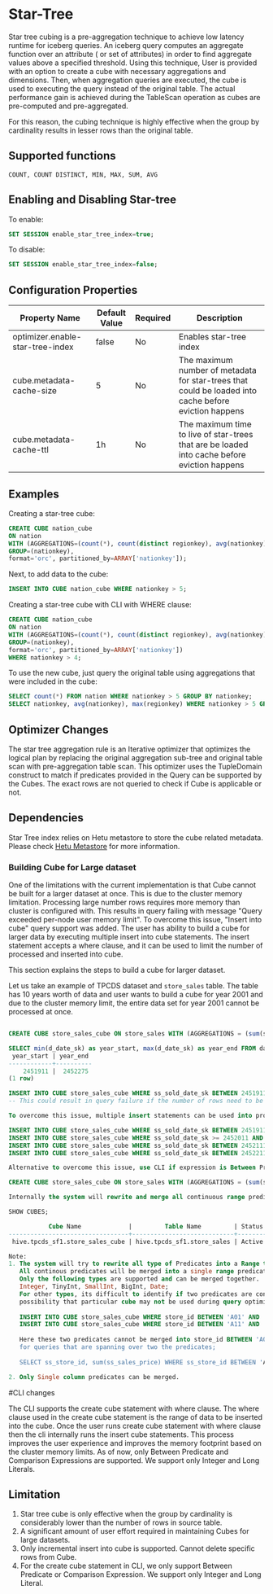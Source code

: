 # Star-Tree 

Star tree cubing is a pre-aggregation technique to achieve low latency runtime for iceberg queries. An iceberg query computes an aggregate function over 
an attribute ( or set of attributes) in order to find aggregate values above a specified threshold. Using this technique, User is provided with an option to 
create a cube with necessary aggregations and dimensions. Then, when aggregation queries are executed, the cube is used to executing the query instead of the 
original table. The actual performance gain is achieved during the TableScan operation as cubes are pre-computed and pre-aggregated. 

For this reason, the cubing technique is highly effective when the group by cardinality results in lesser rows than the original table.

## Supported functions
    COUNT, COUNT DISTINCT, MIN, MAX, SUM, AVG

## Enabling and Disabling Star-tree
To enable:
```sql 
SET SESSION enable_star_tree_index=true;
```
To disable:
```sql 
SET SESSION enable_star_tree_index=false;
```

## Configuration Properties
| Property Name                                     | Default Value       | Required| Description|
|---------------------------------------------------|---------------------|---------|--------------|
| optimizer.enable-star-tree-index                  | false               | No      | Enables star-tree index|
| cube.metadata-cache-size                          | 5                   | No      | The maximum number of metadata for star-trees that could be loaded into cache before eviction happens|
| cube.metadata-cache-ttl                           | 1h                  | No      | The maximum time to live of star-trees that are be loaded into cache before eviction happens |

## Examples

Creating a star-tree cube:
```sql 
CREATE CUBE nation_cube 
ON nation 
WITH (AGGREGATIONS=(count(*), count(distinct regionkey), avg(nationkey), max(regionkey)),
GROUP=(nationkey),
format='orc', partitioned_by=ARRAY['nationkey']);
```
Next, to add data to the cube:
```sql 
INSERT INTO CUBE nation_cube WHERE nationkey > 5;
```
Creating a star-tree cube with CLI with WHERE clause:
```sql 
CREATE CUBE nation_cube 
ON nation 
WITH (AGGREGATIONS=(count(*), count(distinct regionkey), avg(nationkey), max(regionkey)),
GROUP=(nationkey),
format='orc', partitioned_by=ARRAY['nationkey'])
WHERE nationkey > 4;
```

To use the new cube, just query the original table using aggregations that were included in the cube:
```sql 
SELECT count(*) FROM nation WHERE nationkey > 5 GROUP BY nationkey;
SELECT nationkey, avg(nationkey), max(regionkey) WHERE nationkey > 5 GROUP BY nationkey;
```

## Optimizer Changes

The star tree aggregation rule is an Iterative optimizer that optimizes the logical plan by replacing the original aggregation sub-tree
and original table scan with pre-aggregation table scan. This optimizer uses the TupleDomain construct to match if predicates provided in the Query can
be supported by the Cubes. The exact rows are not queried to check if Cube is applicable or not.

## Dependencies

Star Tree index relies on Hetu metastore to store the cube related metadata.
Please check [Hetu Metastore](../admin/meta-store.md) for more information.

### Building Cube for Large dataset
One of the limitations with the current implementation is that Cube cannot be built for a larger dataset at once. This is due to the cluster memory limitation.
Processing large number rows requires more memory than cluster is configured with. This results in query failing with message "Query exceeded per-node user memory 
limit". To overcome this issue, "Insert into cube" query support was added. The user has ability to build a cube for larger data by executing multiple 
insert into cube statements. The insert statement accepts a where clause, and it can be used to limit the number of processed and inserted into cube.

This section explains the steps to build a cube for larger dataset. 

Let us take an example of TPCDS dataset and `store_sales` table. The table has 10 years worth of data 
and user wants to build a cube for year 2001 and due to the cluster memory limit, the entire data set for year 2001 cannot be processed at once.

```sql

CREATE CUBE store_sales_cube ON store_sales WITH (AGGREGATIONS = (sum(ss_net_paid), sum(ss_sales_price), sum(ss_quantity)), GROUP = (ss_sold_date_sk, ss_store_sk));

SELECT min(d_date_sk) as year_start, max(d_date_sk) as year_end FROM date_dim WHERE d_year = 2001;
 year_start | year_end 
------------+----------
    2451911 |  2452275 
(1 row)

INSERT INTO CUBE store_sales_cube WHERE ss_sold_date_sk BETWEEN 2451911 AND 242275; 
-- This could result in query failure if the number of rows need to be processed is huge and the query memory exceeds the configured limit.

To overcome this issue, multiple insert statements can be used into process rows and insert into cube and the number of rows canbe controlled by using where clause;

INSERT INTO CUBE store_sales_cube WHERE ss_sold_date_sk BETWEEN 2451911 AND 2452010;
INSERT INTO CUBE store_sales_cube WHERE ss_sold_date_sk >= 2452011 AND ss_sold_date_sk <= 2452110;
INSERT INTO CUBE store_sales_cube WHERE ss_sold_date_sk BETWEEN 2452111 AND 2452210;
INSERT INTO CUBE store_sales_cube WHERE ss_sold_date_sk BETWEEN 2452211 AND 2452275;

Alternative to overcome this issue, use CLI if expression is Between Predicate or Comparison Expression. CLI internally queries multiple insert statements.

CREATE CUBE store_sales_cube ON store_sales WITH (AGGREGATIONS = (sum(ss_net_paid), sum(ss_sales_price), sum(ss_quantity)), GROUP = (ss_sold_date_sk, ss_store_sk)) WHERE ss_sold_date_sk BETWEEN 2451911 AND 242275;

Internally the system will rewrite and merge all continuous range predicates into a single predicate;

SHOW CUBES;

           Cube Name             |         Table Name         | Status |         Dimensions          |                     Aggregations                      |                                     Where Clause                                     
---------------------------------+----------------------------+--------+-----------------------------+-------------------------------------------------------+-------------------------------------------------------+------------------------------
 hive.tpcds_sf1.store_sales_cube | hive.tpcds_sf1.store_sales | Active | ss_sold_date_sk,ss_store_sk | sum(ss_sales_price),sum(ss_net_paid),sum(ss_quantity) | (("ss_sold_date_sk" >= BIGINT '2451911') AND ("ss_sold_date_sk" < BIGINT '2452276')) 

Note:
1. The system will try to rewrite all type of Predicates into a Range to see if they can be merged together. 
   All continous predicates will be merged into a single range predicate and remainining predicates are untouched.
   Only the following types are supported and can be merged together. 
   Integer, TinyInt, SmallInt, BigInt, Date;
   For other types, its difficult to identify if two predicates are continous therefore they cannot be merged together. And because of this issue, there is 
   possibility that particular cube may not be used during query optimisation even if the cube has all the required data. For example,
   
   INSERT INTO CUBE store_sales_cube WHERE store_id BETWEEN 'A01' AND 'A10';
   INSERT INTO CUBE store_sales_cube WHERE store_id BETWEEN 'A11' AND 'A20';
   
   Here these two predicates cannot be merged into store_id BETWEEN 'A01' AND 'A20'; So the cube won't be used 
   for queries that are spanning over two the predicates;
   
   SELECT ss_store_id, sum(ss_sales_price) WHERE ss_store_id BETWEEN 'A05' AND 'A15'; - Cube won't be used for optimizing this query. This is a limitation as of now.

2. Only Single column predicates can be merged. 
```

#CLI changes

The CLI supports the create cube statement with where clause. The where clause used in the create cube statement is the range of data to be inserted into the cube.
Once the user runs create cube statement with where clause then the cli internally runs the insert cube statements. This process improves the user experience and
improves the memory footprint based on the cluster memory limits. As of now, only Between Predicate and Comparison Expressions are supported. We support only Integer and Long Literals.

## Limitation

1. Star tree cube is only effective when the group by cardinality is considerably lower than the number of rows in 
   source table.
2. A significant amount of user effort required in maintaining Cubes for large datasets.
3. Only incremental insert into cube is supported. Cannot delete specific rows from Cube.
4. For the create cube statement in CLI, we only support Between Predicate or Comparison Expression. We support only Integer and Long Literal.